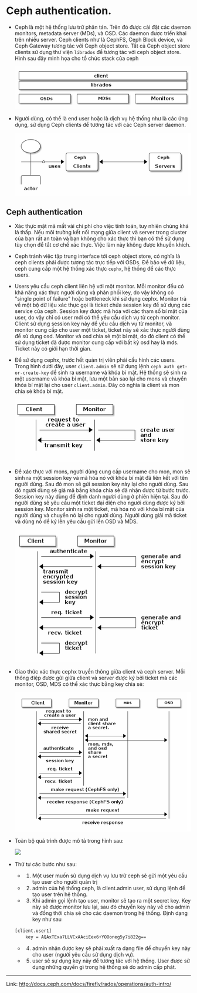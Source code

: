 # Ceph authentication.
- Ceph là một hệ thống lưu trữ phân tán. Trên đó được cài đặt các daemon monitors, metadata server (MDs), và OSD. Các daemon được triển khai trên nhiều server. Ceph clients như là CephFS, Ceph Block device, và Ceph Gateway tương tác với Ceph object store. Tất cả Ceph object store clients sử dụng thư viện `librados` để tương tác với ceph object store. Hình sau đây minh họa cho tổ chức stack của ceph

	![](../../images/ceph_stack.png)
	
- Người dùng, có thể là end user hoặc là dịch vụ hệ thống như là các ứng dụng, sử dụng Ceph clients để tương tác với các Ceph server daemon.

	![](../../images/ceph_users.png)
	
## Ceph authentication
- Xác thực mật mã mất vài chi phí cho việc tính toán, tuy nhiên chúng khá là thấp. Nếu môi trường kết nối mạng giữa client và server trong cluster của bạn rất an toàn và bạn không cho xác thực thì bạn có thể sử dụng tùy chọn để tắt cơ chế xác thực. Việc làm này không được khuyến khích.
- Ceph tránh việc tập trung interface tới ceph object store, có nghĩa là ceph clients phải được tương tác trực tiếp với OSDs. Để bảo vệ dữ liệu, ceph cung cấp một hệ thống xác thực `cephx`, hệ thống để các thực users.
- Users yêu cầu ceph client liên hệ với một monitor.  Mỗi monitor đều có khả năng xác thực người dùng và phân phối key, do vậy không có "single point of failure" hoặc bottleneck khi sử dụng cephx. Monitor trả về một bộ dữ liệu xác thực gọi là ticket chứa session key để sử dụng các service của ceph. Session key được mã hóa với các tham số bí mật của user, do vậy chỉ có user mới có thể yêu cầu dịch vụ từ ceph monitor. Client sử dụng session key này để yêu cầu dịch vụ từ monitor, và monitor cung cấp cho user một ticket, ticket này sẽ xác thực người dùng để sử dụng osd. Monitor và osd chia sẻ một bí mật, do đó client có thể sử dụng ticket đã được monitor cung cấp với bất kỳ osd hay là mds. Ticket này có giới hạn thời gian.
- Để sử dụng cephx, trước hết quản trị viên phải cấu hình các users. Trong hình dưới đây, user `client.admin` sẽ sử dụng lệnh `ceph auth get-or-create-key` để sinh ra username và khóa bí mật. Hệ thống sẽ sinh ra một username và khóa bí mật, lưu một bản sao lại cho mons và chuyển khóa bí mật lại cho user `client.admin`. Đây có nghĩa là client và mon chia sẻ khóa bí mật.	

	![](../../images/ceph_createuser.png)
	
- Để xác thực với mons, người dùng cung cấp username cho mon, mon sẽ sinh ra một session key và mã hóa nó với khóa bí mật đã liên kết với tên người dùng. Sau đó mon sẽ gửi session key này lại cho người dùng. Sau đó người dùng sẽ giả mã bằng khóa chia sẻ đã nhận được từ bước trước. Session key này dùng để định danh người dùng ở phiên hiện tại. Sau đó người dùng sẽ yêu cầu một ticket đại diện cho người dùng được ký bởi session key. Monitor sinh ra một ticket, mã hóa nó với khóa bí mật của người dùng và chuyển nó lại cho người dùng. Người dùng giải mã ticket và dùng nó để ký lên yêu cầu gửi lên OSD và MDS.

	![](../../images/ceph_request.png)

- Giao thức xác thực cephx truyền thông giữa client và ceph server. Mỗi thông điệp được gửi giữa client và server được ký bởi ticket mà các monitor, OSD, MDS có thể xác thực bằng key chia sẻ:

	![](../../images/ceph_auth.png)

- Toàn bộ quá trình được mô tả trong hình sau:
	
	![](../images/ceph_authfolow.png)
	
- Thứ tự các bước như sau:
	- 1. Một user muốn sử dụng dịch vụ lưu trữ ceph sẽ gửi một yêu cầu tạo user cho người quản trị
	- 2. admin của hệ thống ceph, là client.admin user, sử dụng lệnh đề tạo user trên hệ thống.
	- 3. Khi admin gọi lệnh tạo user, monitor sẽ tạo ra một secret key. Key này sẽ được monitor lưu lại, sau đó chuyển key này về cho admin và đồng thời chia sẽ cho các daemon trong hệ thống. Định dạng key như sau
	
	```sh
	[client.user1]
        key = AQAxTExa7LLVCxAAciEex6+YOOoneg5y7i822g==
	```
	
	- 4. admin nhận được key sẽ phải xuất ra dạng file để chuyển key này cho user (người yêu cầu sử dụng dịch vụ).
	- 5. user sẽ sự dụng key này để tương tác với hệ thống. User được sử dụng những quyền gì trong hệ thống sẽ do admin cấp phát.
---
Link: http://docs.ceph.com/docs/firefly/rados/operations/auth-intro/